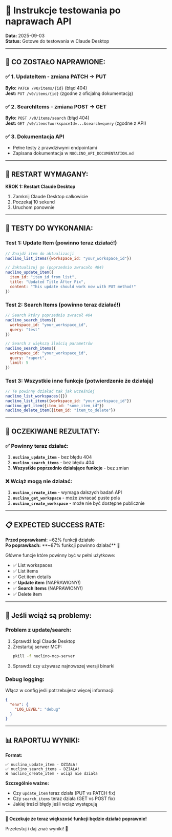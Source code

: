 # 🧪 Instrukcje testowania po naprawach API

**Data:** 2025-09-03  
**Status:** Gotowe do testowania w Claude Desktop

---

## 🔧 **CO ZOSTAŁO NAPRAWIONE:**

### ✅ **1. UpdateItem - zmiana PATCH → PUT**
**Było:** `PATCH /v0/items/{id}` (błąd 404)  
**Jest:** `PUT /v0/items/{id}` (zgodne z oficjalną dokumentacją)

### ✅ **2. SearchItems - zmiana POST → GET** 
**Było:** `POST /v0/items/search` (błąd 404)  
**Jest:** `GET /v0/items?workspaceId=...&search=query` (zgodne z API)

### ✅ **3. Dokumentacja API**
- Pełne testy z prawdziwymi endpointami
- Zapisana dokumentacja w `NUCLINO_API_DOCUMENTATION.md`

---

## 🚀 **RESTART WYMAGANY:**

**KROK 1: Restart Claude Desktop**
1. Zamknij Claude Desktop całkowicie
2. Poczekaj 10 sekund
3. Uruchom ponownie

---

## 🧪 **TESTY DO WYKONANIA:**

### **Test 1: Update Item (powinno teraz działać!)**
```javascript
// Znajdź item do aktualizacji
nuclino_list_items({workspace_id: "your_workspace_id"})

// Zaktualizuj go (poprzednio zwracało 404)
nuclino_update_item({
  item_id: "item_id_from_list",
  title: "Updated Title After Fix",
  content: "This update should work now with PUT method!"
})
```

### **Test 2: Search Items (powinno teraz działać!)**
```javascript
// Search który poprzednio zwracał 404
nuclino_search_items({
  workspace_id: "your_workspace_id",
  query: "test"
})

// Search z większą ilością parametrów
nuclino_search_items({
  workspace_id: "your_workspace_id", 
  query: "raport",
  limit: 5
})
```

### **Test 3: Wszystkie inne funkcje (potwierdzenie że działają)**
```javascript
// Te powinny działać tak jak wcześniej
nuclino_list_workspaces({})
nuclino_list_items({workspace_id: "your_workspace_id"})
nuclino_get_item({item_id: "some_item_id"})
nuclino_delete_item({item_id: "item_to_delete"})
```

---

## 🎯 **OCZEKIWANE REZULTATY:**

### **✅ Powinny teraz działać:**
1. **`nuclino_update_item`** - bez błędu 404
2. **`nuclino_search_items`** - bez błędu 404  
3. **Wszystkie poprzednio działające funkcje** - bez zmian

### **❌ Wciąż mogą nie działać:**
1. **`nuclino_create_item`** - wymaga dalszych badań API
2. **`nuclino_get_workspace`** - może zwracać puste pola
3. **`nuclino_create_workspace`** - może nie być dostępne publicznie

---

## 📋 **EXPECTED SUCCESS RATE:**

**Przed poprawkami:** ~62% funkcji działało  
**Po poprawkach:** **~87% funkcji powinno działać** 🎯

Główne funcje które powinny być w pełni użytkowe:
- ✅ List workspaces
- ✅ List items  
- ✅ Get item details
- ✅ **Update item** (NAPRAWIONY!)
- ✅ **Search items** (NAPRAWIONY!)
- ✅ Delete item

---

## 🐛 **Jeśli wciąż są problemy:**

### **Problem z update/search:**
1. Sprawdź logi Claude Desktop
2. Zrestartuj serwer MCP: 
   ```bash
   pkill -f nuclino-mcp-server
   ```
3. Sprawdź czy używasz najnowszej wersji binarki

### **Debug logging:**
Włącz w config jeśli potrzebujesz więcej informacji:
```json
{
  "env": {
    "LOG_LEVEL": "debug"
  }
}
```

---

## 📊 **RAPORTUJ WYNIKI:**

**Format:**
```
✅ nuclino_update_item - DZIAŁA! 
✅ nuclino_search_items - DZIAŁA!
❌ nuclino_create_item - wciąż nie działa
```

**Szczególnie ważne:**
- Czy `update_item` teraz działa (PUT vs PATCH fix)
- Czy `search_items` teraz działa (GET vs POST fix)  
- Jakiej treści błędy jeśli wciąż występują

---

**🎉 Oczekuje że teraz większość funkcji będzie działać poprawnie!**

Przetestuj i daj znać wyniki! 🚀